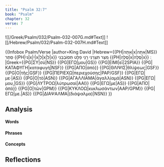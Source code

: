```yaml
---
title: "Psalm 32:7"
book: "Psalm"
chapter: 32
verse: 7
---
```

![[/Greek/Psalm/032/Psalm-032-007G.md#Text]]
![[/Hebrew/Psalm/032/Psalm-032-007H.md#Text]]

{{Infobox Psalm/Verse
|author=King David
|Hebrew={{PH|אַתָּה|x|אַתָּה|MS}}
סֵתֶר
{{PH|ני|x|י|x|לְ|x|לִ|x}}
מִצַּר
תִּצְּרֵנִי
רָנֵּי
פַלֵּט
תְּסוֹבְבֵנִי
{{PH|סֶלֶה|x|סֶלָה|x}}
׃
|Greek={{PG|ΣΥ|σύ|NS}} {{PG|ΕΓΩ|μου|GS}} {{PG|ΕΙΜΙ|εἶ|2SPIA}} {{PG|ΚΑΤΑΦΥΓΗ|καταφυγὴ|NSF}} {{PG|ΑΠΟ|ἀπὸ}} {{PG|ΘΛΙΨΙΣ|θλίψεως|GSF}} {{PG|Ο|τῆς|GSF}} {{PG|ΠΕΡΙΕΧΩ|περιεχούσης|PAP/GSF}} {{PG|ΕΓΩ|με·|AS}} {{PG|Ο|τὸ|ASN}} {{PG|ΑΓΑΛΛΙΑΜΑ|ἀγαλλίαμά|ASN}} {{PG|ΕΓΩ|μου,|GS}} {{PG|ΛΥΤΡΟΩ|λύτρωσαί|AAI}} {{PG|ΕΓΩ|με|AS}} {{PG|ΑΠΟ|ἀπὸ}} {{PG|Ο|τῶν|GPM}} {{PG|ΚΥΚΛΟΩ|κυκλωσάντων|AAP/GPM}} {{PG|ΕΓΩ|με.|AS}} {{PG|ΔΙΑΨΑΛΜΑ|(διάψαλμα)|NSN}}
}}

## Analysis

#### Words

#### Phrases

#### Concepts

## Reflections
